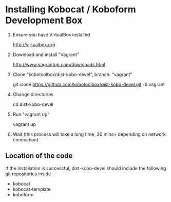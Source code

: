 Installing Kobocat / Koboform Development Box
=============================================

1. Ensure you have VirtualBox installed

	http://virtualbox.org

1. Download and install "Vagrant"

	http://www.vagrantup.com/downloads.html

1. Clone "kobotoolbox/dist-kobo-devel", branch: "vagrant"

	git clone https://github.com/kobotoolbox/dist-kobo-devel.git -b vagrant

1. Change directories

	cd dist-kobo-devel

1. Run "vagrant up"

	vagrant up

1. Wait (this process will take a long time, 30 mins+ depending on network connection)


Location of the code
--------------------

If the installation is successful, dist-kobo-devel should include the following git repositories inside

 * kobocat
 * kobocat-template
 * koboform
